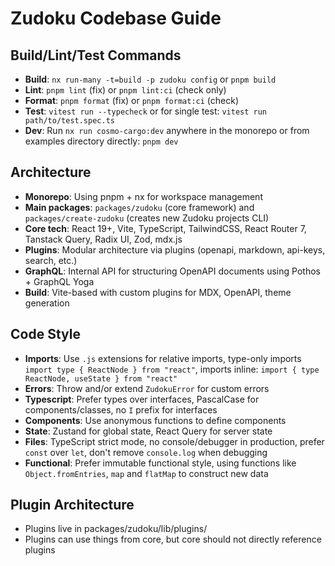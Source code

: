 # Zudoku Codebase Guide

## Build/Lint/Test Commands

- **Build**: `nx run-many -t=build -p zudoku config` or `pnpm build`
- **Lint**: `pnpm lint` (fix) or `pnpm lint:ci` (check only)
- **Format**: `pnpm format` (fix) or `pnpm format:ci` (check)
- **Test**: `vitest run --typecheck` or for single test: `vitest run path/to/test.spec.ts`
- **Dev**: Run `nx run cosmo-cargo:dev` anywhere in the monorepo or from examples directory directly: `pnpm dev`

## Architecture

- **Monorepo**: Using pnpm + nx for workspace management
- **Main packages**: `packages/zudoku` (core framework) and `packages/create-zudoku` (creates new Zudoku projects CLI)
- **Core tech**: React 19+, Vite, TypeScript, TailwindCSS, React Router 7, Tanstack Query, Radix UI, Zod, mdx.js
- **Plugins**: Modular architecture via plugins (openapi, markdown, api-keys, search, etc.)
- **GraphQL**: Internal API for structuring OpenAPI documents using Pothos + GraphQL Yoga
- **Build**: Vite-based with custom plugins for MDX, OpenAPI, theme generation

## Code Style

- **Imports**: Use `.js` extensions for relative imports, type-only imports `import type { ReactNode } from "react"`, imports inline: `import { type ReactNode, useState } from "react"`
- **Errors**: Throw and/or extend `ZudokuError` for custom errors
- **Typescript**: Prefer types over interfaces, PascalCase for components/classes, no `I` prefix for interfaces
- **Components**: Use anonymous functions to define components
- **State**: Zustand for global state, React Query for server state
- **Files**: TypeScript strict mode, no console/debugger in production, prefer `const` over `let`, don't remove `console.log` when debugging
- **Functional**: Prefer immutable functional style, using functions like `Object.fromEntries`, `map` and `flatMap` to construct new data

## Plugin Architecture

- Plugins live in packages/zudoku/lib/plugins/
- Plugins can use things from core, but core should not directly reference plugins

